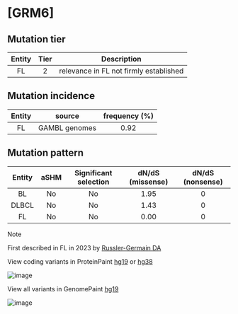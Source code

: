 # [GRM6]

## Mutation tier

|Entity|Tier|Description                           |
|:------:|:----:|--------------------------------------|
|FL    |2   |relevance in FL not firmly established|
## Mutation incidence

|Entity|source       |frequency (%)|
|:------:|:-------------:|:-------------:|
|FL    |GAMBL genomes|0.92         |

## Mutation pattern

|Entity|aSHM|Significant selection|dN/dS (missense)|dN/dS (nonsense)|
|:------:|:----:|:---------------------:|:----------------:|:----------------:|
|BL    |No  |No                   |1.95            |0               |
|DLBCL |No  |No                   |1.43            |0               |
|FL    |No  |No                   |0.00            |0               |


> [!NOTE]
> First described in FL in 2023 by [Russler-Germain DA](https://pubmed.ncbi.nlm.nih.gov/37493986)

View coding variants in ProteinPaint [hg19](https://www.bcgsc.ca/downloads/morinlab/GAMBL/test/genes/GRM6_protein.html)  or [hg38](https://www.bcgsc.ca/downloads/morinlab/GAMBL/test/genes/GRM6_protein_hg38.html)

![image](../../images/proteinpaint/GRM6_NM_000843.svg)

View all variants in GenomePaint [hg19](https://www.bcgsc.ca/downloads/morinlab/GAMBL/test/genes/GRM6.html)

![image](../../images/proteinpaint/GRM6.svg)
